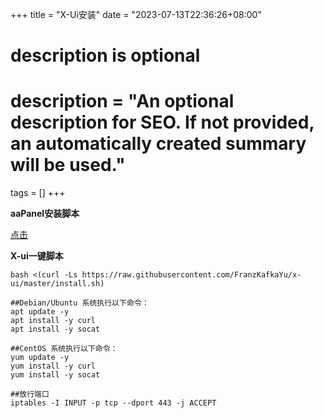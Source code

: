 +++
title = "X-Ui安装"
date = "2023-07-13T22:36:26+08:00"

#
# description is optional
#
# description = "An optional description for SEO. If not provided, an automatically created summary will be used."

tags = []
+++

**aaPanel安装脚本**
<br />

[点击](https://www.aapanel.com/new/download.html#install)

**X-ui一键脚本**
```
bash <(curl -Ls https://raw.githubusercontent.com/FranzKafkaYu/x-ui/master/install.sh)
```
```
##Debian/Ubuntu 系统执行以下命令：
apt update -y
apt install -y curl
apt install -y socat
```

```
##CentOS 系统执行以下命令：
yum update -y
yum install -y curl
yum install -y socat
```

```
##放行端口
iptables -I INPUT -p tcp --dport 443 -j ACCEPT
```